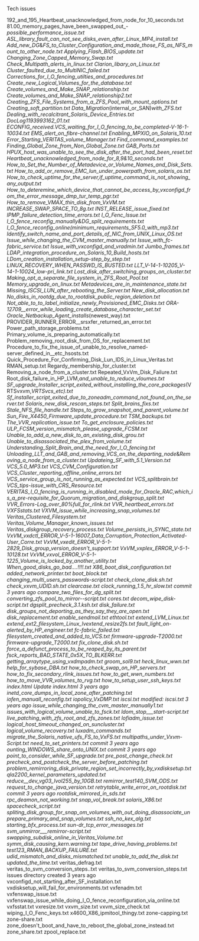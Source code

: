 Tech issues

192_and_195_Heartbeat_unacknowledged_from_node_for_10_seconds.txt
81.00_memory_pages_have_been_swapped_out_-_possible_performance_issue.txt
ASL_library_fault_can_not_see_disks_even_after_Linux_MP4_install.txt
Add_new_DG_&_FS_to_Cluster_Configuration_and_made_those_FS_as_NFS_mount_to_other_node.txt
Applying_Flash_BIOS_update.txt
Changing_Zone_Capped_Memory_Swap.txt
Check_Multipath_alerts_in_linux.txt
Clarion_libary_on_Linux.txt
Cluster_faulted_due_to_MultiNIC_failed.txt
Corrections_for_I_O_fencing_utilties_and_procedures.txt
Create_new_Logical_Volumes_for_the_database.txt
Create_volumes_and_Make_SNAP_relationship.txt
Create_volumes_and_Make_SNAP_relationship2.txt
Creating_ZFS_File_Systems_from_a_ZFS_Pool_with_mount_options.txt
Creating_soft_partition.txt
Data_Migration_(internal_or_SAN)_with_ZFS.txt
Dealing_with_recalcitrant_Solaris_Device_Entries.txt
DocLog1193993162_01.txt
ECONFIG_received._VCS_waiting_for_I_O_fencing_to_be_completed_-_V-16-1-10034.txt
EMS_alert_on_fibre-channel.txt
Enabling_MPXIO_on_Solaris_10.txt
Error_Starting_VERITAS_volume_Manager.txt
Find_command_examples.txt
Finding_Global_Zone_from_Non_Global_Zone.txt
GAB_Ports.txt
HPUX_host_was_unable_to_see_the_disk_after_the_port_had_been_reset.txt
Heartbeat_unacknowledged_from_node_for_8,9_&10_seconds.txt
How_to_Set_the_Number_of_Metadevice_or_Volume_Names_and_Disk_Sets.txt
How_to_add_or_remove_EMC_lun_under_powerpath_from_solaris_os.txt
How_to_check_uptime_for_the_server,_if_uptime_command_is_not_showing_any_output.txt
How_to_deteremine_which_device_that_cannot_be_access_by_vxconfigd_from_the_error_message_dmp_tur_temp_pgr.txt
How_to_remove_VMAX_thin_disk_from_VxVM.txt
INCREASE_SWAP_SPACE_TO_8g.txt
INST_RELEASE_issue_fixed.txt
IPMP_failure_detection_time_errors.txt
I_O_Fenc_Issue.txt
I_O_fence_reconfig_manually_&_DG_split_requirements.txt
I_O_fence_reconfig_online_(minimum_requirements_SF5.0_with_mp3.txt
Identify_switch_name_and_port_details_of_NIC_from_UNIX_Linux_OS.txt
Issue_while_changing_the_CVM_master_manually.txt
Issue_with_fc-fabric_service.txt
Issue_with_vxconfigd_and_vradmin.txt
Jumbo_frames.txt
LDAP_integration_procedure_on_Solaris_10_Build_hosts.txt
LDom_creation_installation_setup_-_step_by_step.txt
LINUX_RECOVERY_WHEN_PASSWD_IS_BUSTED.txt
LLT_V-14-1-10205_V-14-1-10024_low-pri_link.txt
Lost_disk_after_switching_groups_on_cluster.txt
Making_opt_a_separate_file_system_in_ZFS_Root_Pool.txt
Memory_upgrade_on_linux.txt
Metadevices_are_in_maintenance_state.txt
Missing_ISCSI_LUN_after_rebooting_the_Server.txt
New_disk_allocation.txt
No_disks_in_rootdg_due_to_rootdisk_public_region_deletion.txt
Not_able_to_to_label_initialize_newly_Provisioned_EMC_Disks.txt
ORA-12709__error_while_loading_create_database_character_set.txt
Oracle_Netbackup_Agent_installs_(newest_way).txt
PROVIDER_RUNNER_ERROR__srsxfer_returned_an_error.txt
Power_path_storage_problems.txt
Primary_volume_is_preparing_automatically.txt
Problem_removing_root_disk_from_OS_for_replacement.txt
Procedure_to_fix_the_issue_of_unable_to_resolve_named-server_defined_in__etc_hsosts.txt
Quick_Procedure_For_Confirming_Disk_Lun_IDS_in_Linux_Veritas.txt
RMAN_setup.txt
Regardy_membership_for_cluster.txt
Removing_a_node_from_a_cluster.txt
Repeated_VxVm_Disk_Failure.txt
Root_disk_failure_in_HP_LVM,_and_unable_to_reduce_vloumes.txt
SF_upgrade_Installer_script_exited_without_installing_the_core_packages_(VRTSvxvm,_VRTSvcs_etc).txt
Sf_installer_script_exited_due_to_zoneadm_command_not_found_on_the_server.txt
Solaris_new_disk_rescan_steps.txt
Split_brains_fixs.txt
Stale_NFS_file_handle.txt
Steps_to_grow_snapshot_and_parent_volume.txt
Sun_Fire_X4450_Firmware_update_procedure.txt
TSM_backups.txt
The_VVR_replication_issue.txt
To_get_enclosure_policies.txt
ULP_FCSM_version_mismatch_please_upgrade_FCSM.txt
Unable_to_add_a_new_disk_to_an_existing_disk_grou.txt
Unable_to_disassociated_the_plex_from_volume.txt
Understanding_Split_Brain_and_the_need_for_I_O_fencing.txt
Unloading_LLT_and_GAB_and_removing_VCS_on_the_departing_node_&_Removing_a_node_from_a_cluster.txt
Updateing_SF_with_5.1_Version.txt
VCS_5.0_MP3.txt
VCS_CVM_Configuration.txt
VCS_Cluster_reporting_offline_online_errors.txt
VCS_service_group_is_not_running_as_expected.txt
VCS_splitbrain.txt
VCS_tips_-_issue_with_CRS_Resource.txt
VERITAS_I_O_fencing_is_running_in_disabled_mode_for_Oracle_RAC,_which_is_a_pre-requisite_for_Quorum_migration_and_diskgroup_split.txt
VVR_Errors_-_Log_over_80%_full_for_rlink.txt
VVR_heartbeat_errors.txt
VXFSstats.txt
VXVM_issue_while_increasing_snap_volumes.txt
Veritas_Clustered_Filesystem.txt
Veritas_Volume_Manager_known_issues.txt
Veritas_diskgroup_recovery_process.txt
Volume_persists_in_SYNC_state.txt
VxVM_vxdctl_ERROR_V-5-1-16007_Data_Corruption_Protection_Activated_-_User_Corre.txt
VxVM_vxedit_ERROR_V-5-1-2829_Disk_group_version_doesn't_support.txt
VxVM_vxplex_ERROR_V-5-1-10128.txt
VxVM_vxvol_ERROR_V-5-1-1225_Volume_is_locked_by_another_utility.txt
When_good_disks_go_bad...._!!!!.txt
X86_boot_disk_configuration.txt
added_network_printer.txt
boot_block.txt
changing_multi_users_passwords_-_script.txt
check_clone_disk.sh.txt
check_vxvm_UDID.sh.txt
clearcase.txt
clock_running_1.5_hr_slow.txt
commit
3 years ago
compare_two_files_for_dg_split.txt
converting_zfs_pool_to_mirror_--_script.txt
cores.txt
decom_wipe_disk_-script.txt
dgsplit_precheck_3.1.ksh.txt
disk_failure.txt
disk_groups_not_deporting_as_they_say_they_are_open.txt
disk_replacement.txt
enable_sendmail.txt
ethtool.txt
extend_LVM_Linux.txt
extend_ext2_filesystem_Linux_lvextend_resize2fs.txt
fault_light_on_-_alerted_by_HP_engineer.txt
fc-fabric_failed.txt
filesystem_created_and_added_to_VCS.txt
firmware-upgrade-T2000.txt
firmware-upgrade_T2000.txt
fix_clone_disk.sh.txt
force_a_defunct_process_to_be_reaped_by_its_parent.txt
fsck_reports_BAD_STATE_0x5X_TO_BLKERR.txt
getting_arraytype_using_vxdmpadm.txt
groom_sol9.txt
heck_linux_wwn.txt
help_for_sybase_DBA.txt
how_to_check_swap_on_HP_servers.txt
how_to_fix_secondary_rlink_issues.txt
how_to_get_wwn_numbers.txt
how_to_move_VVR_volumes_to_rvg.txt
how_to_setup_user_ssh_keys.txt
index.html
Update index.html
3 years ago
inetd_core_dumps_in_local_zone_after_patching.txt
iofen_manuall_reconfig.txt
iopolicy_VxDMP.txt
iscsi.txt
modified: iscsi.txt
3 years ago
issue_while_changing_the_cvm_master_manually1.txt
issues_with_logical_volume_unable_to_fsck.txt
ldom_stop___start_-_script.txt
live_patching_with_zfs_root_and_zfs_zones.txt
lofiadm_issue.txt
logical_host_timeout_changed_on_suncluster.txt
logical_volume_recovery.txt
luxadm_commands.txt
migrate_the_Solaris_native_ufs_FS_to_VxFS.txt
multipaths_under_Vxvm_-_Script.txt
need_to_set_printers.txt
commit
3 years ago
ounting_WINDOWS_share_onto_UNIX.txt
commit
3 years ago
point_to_consider_while_SF_upgrade.txt
pre_post_change_check.txt
precheck_and_postcheck_the_server_before_patching.txt
problem_remirroring_disk_private_region_set_incorrectly_by_vxdisksetup.txt
qla2200_kernel_parameters_updated.txt
reduce__dev_vg03_lvol255_by_10GB.txt
remirror_test140_SVM_ODS.txt
request_to_change_java_version.txt
retrytable_write_error_on_rootdisk.txt
commit
3 years ago
rootdisk_mirrored_in_sds.txt
rpc_deamon_not_working.txt
snap_vol_break.txt
solaris_X86.txt
spacecheck_script.txt
spliting_disk_group_for_snap_om_volumes_with_out_doing_disassociate_unprepare_primary_and_snap_volumes.txt
ssh_no_kex_alg.txt
starting_bfx_process.txt
sun-dr_tcp_error_messages.txt
svm_unmirror___remirror_-_script.txt
swapping_subdisk_online_in_Veritas_Volume.txt
symm_disk_causing_kern.warning.txt
tape_drive_having_problems.txt
test123_RMAN_BACKUP_FAILURE.txt
udid_mismatch_and_disks_mismatched.txt
unable_to_add_the_disk.txt
updated_the_time_.txt
veritas_defrag.txt
veritas_to_svm_conversion_steps..txt
veritas_to_svm_conversion_steps.txt
issues directory created
3 years ago
vxconfigd_not_starting_after_SF_installation.txt
vxdisksetup_will_fail_for_environments.txt
vxfenadm.txt
vxfenswap_issue.txt
vxfenswap_issue_while_doing_I_O_fence_reconfiguration_via_online.txt
vxfsstat.txt
vxresize.txt
vxvm_size.txt
vxvm_size_check.txt
wiping_I_O_Fenc_keys.txt
x4600_X86_ipmitool_thingy.txt
zone-capping.txt
zone-share.txt
zone_doesn't_boot_and_have_to_reboot_the_global_zone_instead.txt
zone_share.txt
zpool_replace.txt
